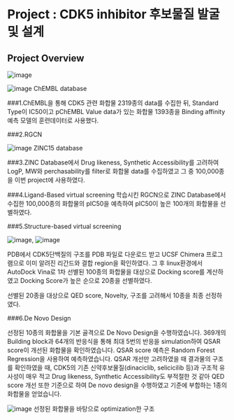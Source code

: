 # Project : CDK5 inhibitor 후보물질 발굴 및 설계

## Project Overview
![image](https://user-images.githubusercontent.com/96029849/195098297-342ccd86-53e2-4b22-8d68-c7171ea57cd1.png)


![image](https://user-images.githubusercontent.com/96029849/195098507-65a18bb4-9f30-43d8-9817-e3ef4c6cbf57.png)
ChEMBL database

###1.ChEMBL을 통해 CDK5 관련 화합물 2319종의 data를 수집한 뒤, Standard Type이 IC50이고 pChEMBL Value data가 있는 화합물 1393종을 Binding affinity 예측 모델의 훈련데이터로 사용했다.

###2.RGCN

![image](https://user-images.githubusercontent.com/96029849/195098726-a4bd9207-f132-42b1-83f8-7b4c029236e6.png)
ZINC15 database

###3.ZINC Database에서 Drug likeness, Synthetic Accessibility를 고려하여 LogP, MW와 perchasability를 filter로 화합물 data를 수집하였고 그 중 100,000종을 이번 project에 사용하였다.

###4.Ligand-Based virtual screening
학습시킨 RGCN으로 ZINC Database에서 수집한 100,000종의 화합물의 pIC50을 예측하여 pIC50이 높은 100개의 화합물을 선별하였다.

###5.Structure-based virtual screening

![image](https://user-images.githubusercontent.com/96029849/195099325-3bf18826-ae98-4670-9198-eaede03819d0.png), ![image](https://user-images.githubusercontent.com/96029849/195099381-92df06c4-aa80-486d-975e-915fa0fb8160.png)

PDB에서 CDK5단백질의 구조를 PDB 파일로 다운로드 받고 UCSF Chimera 프로그램으로 이미 알려진 리간드와 결합 region을 확인하였다. 그 후 linux환경에서 AutoDock Vina로 1차 선별된 100종의 화합물을 대상으로 Docking score를 계산하였고 Docking Score가 높은 순으로 20종을 선별하였다.

선별된 20종을 대상으로 QED score, Novelty, 구조를 고려해서 10종을 최종 선정하였다.

###6.De Novo Design

선정된 10종의 화합물을 기본 골격으로 De Novo Design을 수행하였습니다.
369개의 Building block과 64개의 반응식을 통해 최대 5번의 반응을 simulation하여 QSAR score이 개선된 화합물을 확인하였습니다. QSAR score 예측은 Random Forest Regression을 사용하여 예측하였습니다.
QSAR 개선만 고려하였을 때 결과물의 구조를 확인하였을 때, CDK5의 기존 신약후보물질(dinaciclib, selicicilib 등)과 구조적 유사성이 매우 적고 Drug likeness, Synthetic Accessibility도 부적절한 것 같아 QED score 개선 또한 기준으로 하여 De novo design을 수행하였고 기준에 부합하는 1종의 화합물을 얻었습니다.

 ![image](https://user-images.githubusercontent.com/96029849/195099850-1bf908e2-83f7-44d8-8465-a2fdb23a99c6.png)
선정된 화합물을 바탕으로 optimization한 구조
